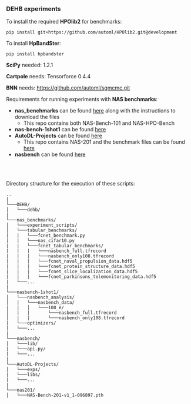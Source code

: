 ### DEHB experiments

To install the required __HPOlib2__ for benchmarks:

`pip install git+https://github.com/automl/HPOlib2.git@development`


To install __HpBandSter__:

`pip install hpbandster`


__SciPy__ needed: 1.2.1


__Cartpole__ needs: Tensorforce 0.4.4


__BNN__ needs: https://github.com/automl/sgmcmc.git


Requirements for running experiments with __NAS benchmarks__:

* __nas\_benchmarks__ can be found [here](https://github.com/automl/nas_benchmarks/blob/development/README.md)
along with the instructions to download the files
    * This repo contains both NAS-Bench-101 and NAS-HPO-Bench
* __nas-bench-1shot1__ can be found [here](https://github.com/automl/nasbench-1shot1)
* __AutoDL-Projects__ can be found [here](https://github.com/D-X-Y/AutoDL-Projects)
    * This repo contains NAS-201 and the benchmark files can be found 
    [here](https://github.com/D-X-Y/NAS-Bench-201#preparation-and-download)
* __nasbench__ can be found [here](https://github.com/google-research/nasbench)
<br/>
<br/>

Directory structure for the execution of these scripts:
```
..    
|
└───DEHB/   
│   └───dehb/
|
└───nas_benchmarks/
│   └───experiment_scripts/
│   └───tabular_benchmarks/
|   |   └───fcnet_benchmark.py
|   |   └───nas_cifar10.py
|   |   └───fcnet_tabular_benchmarks/
|   |   |   └───nasbench_full.tfrecord
|   |   |   └───nasbench_only108.tfrecord
|   |   |   └───fcnet_naval_propulsion_data.hdf5
|   |   |   └───fcnet_protein_structure_data.hdf5
|   |   |   └───fcnet_slice_localization_data.hdf5
|   |   |   └───fcnet_parkinsons_telemonitoring_data.hdf5
|   └───...
|
└───nasbench-1shot1/
│   └───nasbench_analysis/
│   |   └───nasbench_data/   
|   |   │   └───108_e/
│   |   |       └───nasbench_full.tfrecord
│   |   |       └───nasbench_only108.tfrecord
|   └───optimizers/
|   └───...
|
└───nasbench/
│   └───lib/
|   └───api.py/
|   └───...
|
└───AutoDL-Projects/
│   └───exps/
|   └───libs/
|   └───...
|
└───nas201/
│   └───NAS-Bench-201-v1_1-096897.pth
```
